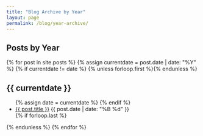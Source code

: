```yaml
---
title: "Blog Archive by Year"
layout: page
permalink: /blog/year-archive/
---
```


## Posts by Year

{% for post in site.posts %}
  {% assign currentdate = post.date | date: "%Y" %}
  {% if currentdate != date %}
    {% unless forloop.first %}</ul>{% endunless %}
    <h2 id="y{{currentdate}}">{{ currentdate }}</h2>
    <ul>
    {% assign date = currentdate %}
  {% endif %}
    <li>
      <a href="{{ post.url }}">{{ post.title }}</a>
      <span class="date">{{ post.date | date: "%B %d" }}</span>
    </li>
  {% if forloop.last %}</ul>{% endunless %}
{% endfor %} 